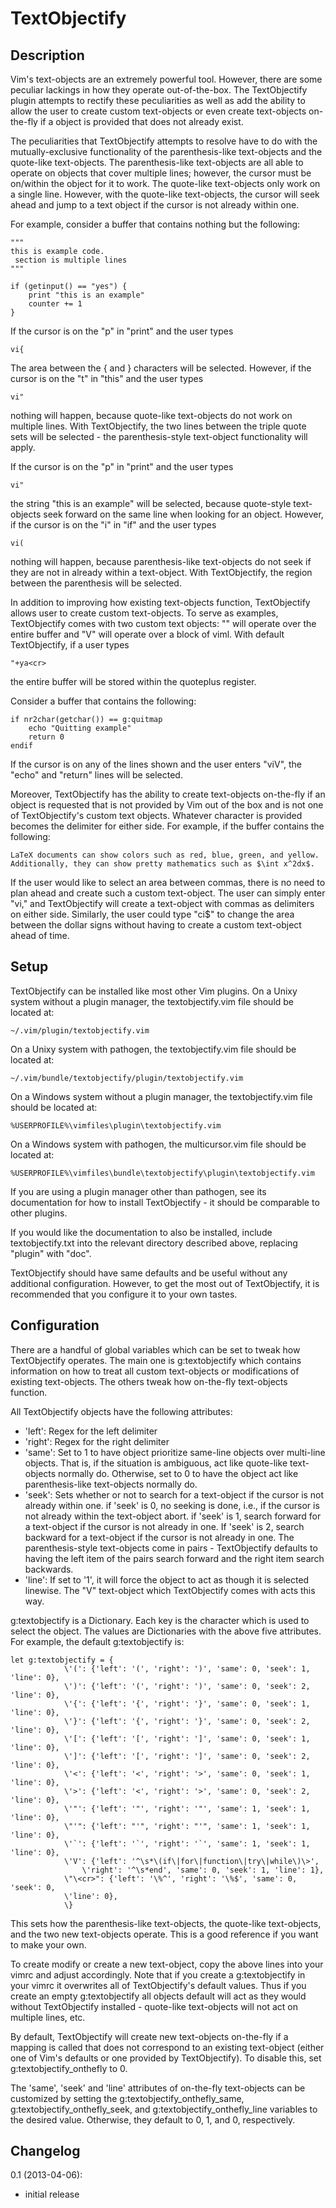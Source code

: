 TextObjectify
=============

Description
-----------

Vim's text-objects are an extremely powerful tool.  However, there are some
peculiar lackings in how they operate out-of-the-box.  The TextObjectify plugin
attempts to rectify these peculiarities as well as add the ability to allow the
user to create custom text-objects or even create text-objects on-the-fly
if a object is provided that does not already exist.

The peculiarities that TextObjectify attempts to resolve have to do with the
mutually-exclusive functionality of the parenthesis-like text-objects and the
quote-like text-objects.  The parenthesis-like text-objects are all able to
operate on objects that cover multiple lines; however, the cursor must be
on/within the object for it to work.  The quote-like text-objects only work
on a single line.  However, with the quote-like text-objects, the cursor will
seek ahead and jump to a text object if the cursor is not already within one.

For example, consider a buffer that contains nothing but the following:

    """
    this is example code.
     section is multiple lines
    """

    if (getinput() == "yes") {
        print "this is an example"
        counter += 1
    }

If the cursor is on the "p" in "print" and the user types

    vi{

The area between the { and } characters will be selected.  However, if the
cursor is on the "t" in "this" and the user types

    vi"

nothing will happen, because quote-like text-objects do not work on multiple
lines.  With TextObjectify, the two lines between the triple quote sets will be
selected - the parenthesis-style text-object functionality will apply.

If the cursor is on the "p" in "print" and the user types

    vi"

the string "this is an example" will be selected, because quote-style
text-objects seek forward on the same line when looking for an object.
However, if the cursor is on the "i" in "if" and the user types

    vi(

nothing will happen, because parenthesis-like text-objects do not seek if
they are not in already within a text-object.  With TextObjectify, the region
between the parenthesis will be selected.

In addition to improving how existing text-objects function, TextObjectify
allows user to create custom text-objects.  To serve as examples,
TextObjectify comes with two custom text objects: "<cr>" will operate over the
entire buffer and "V" will operate over a block of viml.  With default
TextObjectify, if a user types

    "+ya<cr>

the entire buffer will be stored within the quoteplus register.

Consider a buffer that contains the following:

    if nr2char(getchar()) == g:quitmap
        echo "Quitting example"
        return 0
    endif

If the cursor is on any of the lines shown and the user enters "viV", the
"echo" and "return" lines will be selected.

Moreover, TextObjectify has the ability to create text-objects on-the-fly if
an object is requested that is not provided by Vim out of the box and is not
one of TextObjectify's custom text objects.  Whatever character is provided
becomes the delimiter for either side.  For example, if the buffer contains the
following:


    LaTeX documents can show colors such as red, blue, green, and yellow.
    Additionally, they can show pretty mathematics such as $\int x^2dx$.

If the user would like to select an area between commas, there is no need to
plan ahead and create such a custom text-object.  The user can simply enter
"vi," and TextObjectify will create a text-object with commas as delimiters
on either side.  Similarly, the user could type "ci$" to change the area
between the dollar signs without having to create a custom text-object ahead
of time.

Setup
-----

TextObjectify can be installed like most other Vim plugins.  On a Unixy system
without a plugin manager, the textobjectify.vim file should be located at:

    ~/.vim/plugin/textobjectify.vim

On a Unixy system with pathogen, the textobjectify.vim file should be located at:

    ~/.vim/bundle/textobjectify/plugin/textobjectify.vim

On a Windows system without a plugin manager, the textobjectify.vim file should be located at:

    %USERPROFILE%\vimfiles\plugin\textobjectify.vim

On a Windows system with pathogen, the multicursor.vim file should be located at:

    %USERPROFILE%\vimfiles\bundle\textobjectify\plugin\textobjectify.vim

If you are using a plugin manager other than pathogen, see its documentation
for how to install TextObjectify - it should be comparable to other plugins.

If you would like the documentation to also be installed, include textobjectify.txt
into the relevant directory described above, replacing "plugin" with "doc".

TextObjectify should have same defaults and be useful without any additional
configuration.  However, to get the most out of TextObjectify, it is
recommended that you configure it to your own tastes.

Configuration
-------------

There are a handful of global variables which can be set to tweak how
TextObjectify operates.  The main one is g:textobjectify which contains
information on how to treat all custom text-objects or modifications of
existing text-objects.  The others tweak how on-the-fly text-objects
function.

All TextObjectify objects have the following attributes:

- 'left':  Regex for the left delimiter
- 'right': Regex for the right delimiter
- 'same':  Set to 1 to have object prioritize same-line objects over multi-line
  objects.  That is, if the situation is ambiguous, act like quote-like
  text-objects normally do.  Otherwise, set to 0 to have the object act like
  parenthesis-like text-objects normally do.
- 'seek': Sets whether or not to search for a text-object if the cursor is
  not already within one.  if 'seek' is 0, no seeking is done, i.e., if the
  cursor is not already within the text-object abort.  if 'seek' is 1, search
  forward for a text-object if the cursor is not already in one.  If 'seek'
  is 2, search backward for a text-object if the cursor is not already in
  one.  The parenthesis-style text-objects come in pairs - TextObjectify
  defaults to having the left item of the pairs search forward and the right
  item search backwards.
- 'line': If set to '1', it will force the object to act as though it is
  selected linewise.  The "V" text-object which TextObjectify comes with acts
  this way.

g:textobjectify is a Dictionary.  Each key is the character which is used
to select the object.  The values are Dictionaries with the above five
attributes.  For example, the default g:textobjectify is:

    let g:textobjectify = {
                \'(': {'left': '(', 'right': ')', 'same': 0, 'seek': 1, 'line': 0},
                \')': {'left': '(', 'right': ')', 'same': 0, 'seek': 2, 'line': 0},
                \'{': {'left': '{', 'right': '}', 'same': 0, 'seek': 1, 'line': 0},
                \'}': {'left': '{', 'right': '}', 'same': 0, 'seek': 2, 'line': 0},
                \'[': {'left': '[', 'right': ']', 'same': 0, 'seek': 1, 'line': 0},
                \']': {'left': '[', 'right': ']', 'same': 0, 'seek': 2, 'line': 0},
                \'<': {'left': '<', 'right': '>', 'same': 0, 'seek': 1, 'line': 0},
                \'>': {'left': '<', 'right': '>', 'same': 0, 'seek': 2, 'line': 0},
                \'"': {'left': '"', 'right': '"', 'same': 1, 'seek': 1, 'line': 0},
                \"'": {'left': "'", 'right': "'", 'same': 1, 'seek': 1, 'line': 0},
                \'`': {'left': '`', 'right': '`', 'same': 1, 'seek': 1, 'line': 0},
                \'V': {'left': '^\s*\(if\|for\|function\|try\|while\)\>',
                    \'right': '^\s*end', 'same': 0, 'seek': 1, 'line': 1},
                \"\<cr>": {'left': '\%^', 'right': '\%$', 'same': 0, 'seek': 0,
                \'line': 0},
                \}

This sets how the parenthesis-like text-objects, the quote-like
text-objects, and the two new text-objects operate.  This is a good
reference if you want to make your own.

To create modify or create a new text-object, copy the above lines into your
vimrc and adjust accordingly.  Note that if you create a g:textobjectify in
your vimrc it overwrites all of TextObjectify's default values.  Thus if you
create an empty g:textobjectify all objects default will act as they would
without TextObjectify installed - quote-like text-objects will not act on
multiple lines, etc.

By default, TextObjectify will create new text-objects on-the-fly if a
mapping is called that does not correspond to an existing text-object (either
one of Vim's defaults or one provided by TextObjectify).  To disable this, set
g:textobjectify_onthefly to 0.

The 'same', 'seek' and 'line' attributes of on-the-fly text-objects can be
customized by setting the g:textobjectify_onthefly_same,
g:textobjectify_onthefly_seek, and g:textobjectify_onthefly_line variables
to the desired value.  Otherwise, they default to 0, 1, and 0, respectively.

Changelog
---------

0.1 (2013-04-06):
 - initial release
